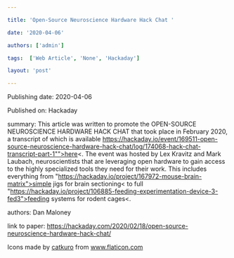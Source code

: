 ---
title: 'Open-Source Neuroscience Hardware Hack Chat '
date: '2020-04-06'
authors: ['admin']
tags:  ['Web Article', 'None', 'Hackaday']
layout: 'post'
---
Publishing date: 2020-04-06

Published on: Hackaday

summary: This article was written to promote the OPEN-SOURCE NEUROSCIENCE HARDWARE HACK CHAT that took place in February 2020, a transcript of which is available https://hackaday.io/event/169511-open-source-neuroscience-hardware-hack-chat/log/174068-hack-chat-transcript-part-1"">here<.  The event was hosted by Lex Kravitz and Mark Laubach, neuroscientists that are leveraging open hardware to gain access to the highly specialized tools they need for their work. This includes everything from "https://hackaday.io/project/167972-mouse-brain-matrix">simple jigs for brain sectioning< to full "https://hackaday.io/project/106885-feeding-experimentation-device-3-fed3">feeding systems for rodent cages<.

authors: Dan Maloney

link to paper: https://hackaday.com/2020/02/18/open-source-neuroscience-hardware-hack-chat/

Icons made by <a href="https://www.flaticon.com/free-icon/bookshelves_3576884" title="catkuro">catkuro</a> from <a href="https://www.flaticon.com/" title="Flaticon"> www.flaticon.com</a>